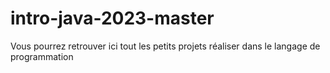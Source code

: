 # intro-java-2023-master

Vous pourrez retrouver ici tout les petits projets réaliser dans le langage de programmation
